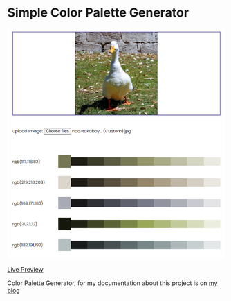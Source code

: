 # Simple Color Palette Generator

![Preview](img/img03.png)

[Live Preview](https://ifumikuah.github.io/webdev-miniprojects/self-miniprojects/self-miniprojects/color-palette-generator)

Color Palette Generator, for my documentation about this project is on [my blog](https://ifumikuah.github.io/posts/21-01-2024-bermain-dengan-warna-di-javasript/)
